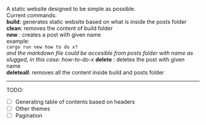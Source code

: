 A static website designed to be simple as possible. \
Current commands: \
**build**: generates static website based on what is inside the posts folder \
**clean**: removes the content of build folder \
**new** <postname>: creates a post with given name \
example: \
`cargo run new how to do x?` \
*and the markdown file could be accesible from posts folder with name as slugged, in this case: how-to-do-x*
**delete** <postname>: deletes the post with given name \
**deleteall**: removes all the content inside build and posts folder

* * *
TODO:
- [ ] Generating table of contents based on headers
- [ ] Other themes
- [ ] Pagination